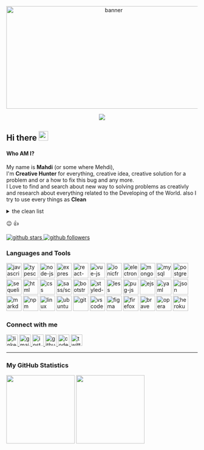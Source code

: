 <!--
Hi there 👋
-->

<p align="center">
	<img src="https://cdn.icon-icons.com/icons2/2699/PNG/512/opensource_logo_icon_169884.png" alt="banner" width="550" height="270" />
</p>

<!-- visitor counter -->
<p align="center">
  <img src="https://profile-counter.glitch.me/miko-github/count.svg" />
</p>

<!-- welcome message -->
<h2>Hi there <img src="https://media.giphy.com/media/hvRJCLFzcasrR4ia7z/giphy.gif" height="25px" width="25px"></h2>

#### Who AM I?
My name is **Mahdi** (or some where Mehdi),\
I'm **Creative Hunter** for everything, creative idea, creative solution for a problem and or a how to fix this bug and any more.\
I Love to find and search about new way to solving problems as creativly and research about everything related to the Developing of the World. also I try to use every things as **Clean**

<details>
	<summary>the clean list</summary>

- Clean Code
- Clean Architucure
- Clean Commits Message (how write commit messages)
- Clean Documentation (how to explain the any project)
- and more same clean
	
</details>

😉 👍


<p>
<!-- TODO -->
</p>

<a href="https://github.com/miko-github/miko-github/stargazers" title="github stars">
	<img src="https://img.shields.io/github/stars/miko-github/vueStoreDashboard.svg?style=social&label=Star&maxAge=2592000" alt="github stars" />
</a>
<a href="https://github.com/miko-github/miko-github/fork" title="github followersss">
	<img src="https://img.shields.io/github/followers/miko-github.svg?style=social&label=Follow&maxAge=2592000" alt="github followers" />
</a>

<!-- Languages and tools -->

### Languages and Tools

<!-- <img width="40" height="40" src="https://cdn.icon-icons.com/icons2/2108/PNG/128/opensource_icon_130864.png" alt="opensource" /> -->

<img width="40" height="40" src="https://cdn.icon-icons.com/icons2/2108/PNG/128/javascript_icon_130900.png" alt="javascript" /> <img width="40" height="40" src="https://cdn.icon-icons.com/icons2/2415/PNG/512/typescript_plain_logo_icon_146316.png" alt="typescript" /> <img width="40" height="40" src="https://cdn.icon-icons.com/icons2/2415/PNG/512/nodejs_original_logo_icon_146411.png" alt="node-js" /> <img width="40" height="40" src="https://cdn.icon-icons.com/icons2/2699/PNG/512/expressjs_logo_icon_169185.png" alt="expressjs" /> <img width="40" height="40" src="https://cdn.icon-icons.com/icons2/2108/PNG/128/react_icon_130845.png" alt="react-js" /> <img width="40" height="40" src="https://cdn.icon-icons.com/icons2/2108/PNG/128/vue_icon_130791.png" alt="vue-js" /> <img width="40" height="40" src="https://ionicframework.com/img/meta/logo.png" alt="ionicframework" /> <img width="40" height="40" src="https://cdn.icon-icons.com/icons2/2552/PNG/512/electron_browser_logo_icon_152997.png" alt="electron-js"> <img width="40" height="40" src="https://cdn.icon-icons.com/icons2/2415/PNG/512/mongodb_original_wordmark_logo_icon_146425.png" alt="mongodb" /> <img width="40" height="40" src="https://cdn.icon-icons.com/icons2/2415/PNG/512/mysql_original_wordmark_logo_icon_146417.png" alt="mysql" /> <img width="40" height="40" src="https://cdn.icon-icons.com/icons2/2415/PNG/512/postgresql_plain_wordmark_logo_icon_146390.png" alt="postgresql" /> <img width="40" height="40" src="https://cdn.icon-icons.com/icons2/2107/PNG/512/file_type_sequelize_icon_130173.png" alt="sequelize" /> <img width="40" height="40" src="https://cdn.icon-icons.com/icons2/2415/PNG/128/html_plain_wordmark_logo_icon_146476.png" alt="html" /> <img width="40" height="40" src="https://cdn.icon-icons.com/icons2/2415/PNG/512/css_plain_wordmark_logo_icon_146574.png" alt="css" /> <img width="40" height="40" src="https://cdn.icon-icons.com/icons2/2108/PNG/128/sass_icon_130835.png" alt="sass/scss" /> <img width="40" height="40" src="https://cdn.icon-icons.com/icons2/2415/PNG/512/bootstrap_plain_wordmark_logo_icon_146620.png" alt="bootstrap" /> <img width="40" height="40" src="https://cdn.icon-icons.com/icons2/2107/PNG/512/file_type_styled_icon_130142.png" alt="styled-component" /> <img width="40" height="40" src="https://cdn.icon-icons.com/icons2/2107/PNG/512/file_type_less_icon_130484.png" alt="less" /> <img width="40" height="40" src="https://cdn.icon-icons.com/icons2/2107/PNG/512/file_type_pug_icon_130225.png" alt="pug-js" /> <img width="40" height="40" src="https://cdn.icon-icons.com/icons2/2107/PNG/512/file_type_ejs_icon_130626.png" alt="ejs" /> <img width="40" height="40" src="https://cdn.icon-icons.com/icons2/2107/PNG/512/file_type_light_yaml_icon_130421.png" alt="yaml" /> <img width="40" height="40" src="https://cdn.icon-icons.com/icons2/2108/PNG/128/json_icon_130899.png" alt="json" />
<img width="40" height="40" src="https://cdn.icon-icons.com/icons2/2108/PNG/128/markdown_icon_130882.png" alt="markdown" /> <img width="40" height="40" src="https://cdn.icon-icons.com/icons2/2108/PNG/128/npm_icon_130871.png" alt="npm" /> <img width="40" height="40" src="https://cdn.icon-icons.com/icons2/2108/PNG/128/linux_icon_130887.png" alt="linux" /> <img width="40" height="40" src="https://cdn.icon-icons.com/icons2/2415/PNG/512/ubuntu_plain_wordmark_logo_icon_146632.png" alt="ubuntu" /> <img width="40" height="40" src="https://cdn.icon-icons.com/icons2/2108/PNG/128/git_icon_130933.png" alt="git" /> <img width="40" height="40" src="https://cdn.icon-icons.com/icons2/2107/PNG/512/file_type_vscode_icon_130084.png" alt="vscode" /> <img width="40" height="40" src="https://www.vectorlogo.zone/logos/figma/figma-icon.svg" alt="figma" /> <img width="40" height="40" src="https://cdn.icon-icons.com/icons2/2108/PNG/128/firefox_icon_130939.png" alt="firefox browser" /> <img width="40" height="40" src="https://cdn.icon-icons.com/icons2/2699/PNG/512/brave_logo_icon_167780.png" alt="brave browser" /> <img width="40" height="40" src="https://cdn.icon-icons.com/icons2/2108/PNG/128/opera_icon_130863.png" alt="opera browser" /> <img width="40" height="40" src="https://cdn.icon-icons.com/icons2/2108/PNG/128/heroku_icon_130912.png" alt="heroku" />

<!-- Connect with me -->

### Connect with me

<a href="https://linkedin.com/in/mikoloism" target="blank" title="linkedin | Mahdi E.">
	<img width="30" height="30" src="https://cdn.icon-icons.com/icons2/2108/PNG/128/linkedin_icon_130888.png" alt="linkedin" />
</a>
<a href="mailto:mikoloism.github@gmail.com" target="blank" title="mikoloism.github@gmail.com">
	<img width="30" height="30" src="https://cdn.icon-icons.com/icons2/2108/PNG/128/gmail_icon_130929.png" alt="gmail" />
</a>
<a href="https://instagram.com/mikoloism" target="blank" title="instagram | mikoloism">
	<img width="30" height="30" src="https://cdn.icon-icons.com/icons2/2108/PNG/128/instagram_icon_130905.png" alt="instagram" />
</a>
<a href="https://github.com/miko-github" target="blank" title="github.com | miko-github">
	<img width="30" height="30" src="https://cdn.icon-icons.com/icons2/2108/PNG/128/github_icon_130931.png" alt="github.com" />
</a>
<a href="https://codepen.io/miko-github" target="blank" title="codepen.io | miko-github">
	<img width="30" height="30" src="https://cdn.icon-icons.com/icons2/2108/PNG/128/codepen_icon_130968.png" alt="codepen.io" />
</a>
<a href="https://twitter.com/mikoloism" target="blank" title="twitter | @mikoloism">
	<img width="30" height="30" src="https://cdn.icon-icons.com/icons2/2108/PNG/128/twitter_icon_130806.png" alt="twitter" />
</a>
<!--
<a href="https://dev.to/" target="blank" title="dev.to | {USER_NAME}">
	<img width="30" height="30" src="https://cdn.icon-icons.com/icons2/2108/PNG/128/dev_to_icon_130961.png" alt="dev.to" />
</a>
<a href="https://linkedin.com/in/{USER_NAME}" target="blank" title="linkedin | {USER_NAME}">
	<img width="30" height="30" src="https://cdn.icon-icons.com/icons2/2108/PNG/128/linkedin_icon_130888.png" alt="linkedin" />
</a>
<a href="" target="blank" title="reddit | {USER_NAME}">
	<img width="30" height="30" src="https://cdn.icon-icons.com/icons2/2108/PNG/128/reddit_icon_130846.png" alt="reddit" />
</a>
<a href="https://twitter.com/{USER_NAME}" target="blank" title="twitter | {USER_NAME}">
	<img width="30" height="30" src="https://cdn.icon-icons.com/icons2/2108/PNG/128/twitter_icon_130806.png" alt="twitter" />
</a>
-->

---

<!-- GitHub stats -->

<h3>My GitHub Statistics</h3>

<p>
<!-- GitHub Stats -->
<img height="180em" src="https://github-readme-stats.vercel.app/api?username=miko-github&show_icons=true&hide_border=true" />
<!-- Most Used Languages -->
<img height="180em" src="https://github-readme-stats.vercel.app/api/top-langs/?username=miko-github&exclude_repo=KNN-Image-Classification&show_icons=true&hide_border=true&layout=compact&langs_count=8"/>

</p>
